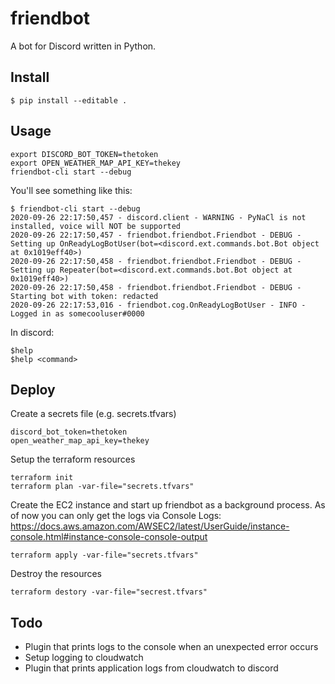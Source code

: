# friendbot

A bot for Discord written in Python.

## Install
```
$ pip install --editable .
```

## Usage


```
export DISCORD_BOT_TOKEN=thetoken
export OPEN_WEATHER_MAP_API_KEY=thekey
friendbot-cli start --debug
```

You'll see something like this:
```
$ friendbot-cli start --debug
2020-09-26 22:17:50,457 - discord.client - WARNING - PyNaCl is not installed, voice will NOT be supported
2020-09-26 22:17:50,457 - friendbot.friendbot.Friendbot - DEBUG - Setting up OnReadyLogBotUser(bot=<discord.ext.commands.bot.Bot object at 0x1019eff40>)
2020-09-26 22:17:50,458 - friendbot.friendbot.Friendbot - DEBUG - Setting up Repeater(bot=<discord.ext.commands.bot.Bot object at 0x1019eff40>)
2020-09-26 22:17:50,458 - friendbot.friendbot.Friendbot - DEBUG - Starting bot with token: redacted
2020-09-26 22:17:53,016 - friendbot.cog.OnReadyLogBotUser - INFO - Logged in as somecooluser#0000
```

In discord:
```
$help
$help <command>
```

## Deploy
Create a secrets file (e.g. secrets.tfvars)

```
discord_bot_token=thetoken
open_weather_map_api_key=thekey
```

Setup the terraform resources
```
terraform init
terraform plan -var-file="secrets.tfvars"
```

Create the EC2 instance and start up friendbot as a background process.
As of now you can only get the logs via Console Logs: https://docs.aws.amazon.com/AWSEC2/latest/UserGuide/instance-console.html#instance-console-console-output

```
terraform apply -var-file="secrets.tfvars"
```

Destroy the resources
```
terraform destory -var-file="secrest.tfvars"
```

## Todo
- Plugin that prints logs to the console when an unexpected error occurs
- Setup logging to cloudwatch
- Plugin that prints application logs from cloudwatch to discord
